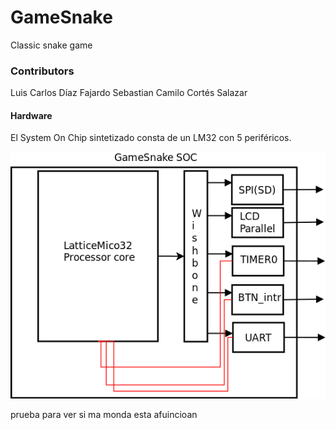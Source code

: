 # GameSnake
Classic snake game

### Contributors
Luis Carlos Díaz Fajardo
Sebastian Camilo Cortés Salazar

#### Hardware
El System On Chip sintetizado consta de un LM32 con 5 periféricos.

![GameSnake SOC](docs/SOC.png)

prueba para ver si ma monda esta afuincioan
